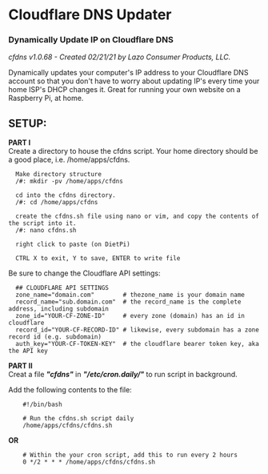 # Cloudflare DNS Updater
### Dynamically Update IP on Cloudflare DNS

_cfdns v1.0.68 - Created 02/21/21_
_by Lazo Consumer Products, LLC._

Dynamically updates your computer's IP address to your Cloudflare DNS account so that you don't have to worry about updating IP's every time your home ISP's DHCP changes it. Great for running your own website on a Raspberry Pi, at home.

  ## SETUP:
   **PART I**<br>
     Create a directory to house the cfdns script. Your home directory should be a good place, i.e. /home/apps/cfdns.
   
      Make directory structure
      /#: mkdir -pv /home/apps/cfdns
      
      cd into the cfdns directory.
      /#: cd /home/apps/cfdns
      
      create the cfdns.sh file using nano or vim, and copy the contents of the script into it.
      /#: nano cfdns.sh
      
      right click to paste (on DietPi)
      
      CTRL X to exit, Y to save, ENTER to write file
      
      
  Be sure to change the Cloudflare API settings:
  
      ## CLOUDFLARE API SETTINGS
      zone_name="domain.com"        # thezone_name is your domain name
      record_name="sub.domain.com"  # the record_name is the complete address, including subdomain
      zone_id="YOUR-CF-ZONE-ID"     # every zone (domain) has an id in cloudflare
      record_id="YOUR-CF-RECORD-ID" # likewise, every subdomain has a zone record id (e.g. subdomain)
      auth_key="YOUR-CF-TOKEN-KEY"  # the cloudflare bearer token key, aka the API key

      
   **PART II**<br>
   Creat a file **_"cfdns"_** in **_"/etc/cron.daily/"_** to run script in background.
   
   Add the following contents to the file: 

        #!/bin/bash

        # Run the cfdns.sh script daily
        /home/apps/cfdns/cfdns.sh

  **OR**

        # Within the your cron script, add this to run every 2 hours
        0 */2 * * * /home/apps/cfdns/cfdns.sh
